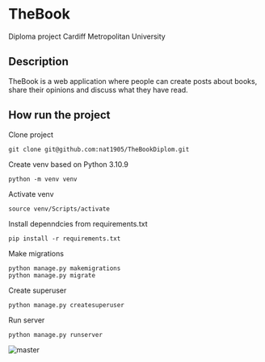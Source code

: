 # TheBook
Diploma project Cardiff Metropolitan University  

## Description
TheBook is a web application where people can create posts about books, share their opinions and discuss what they have read. 

## How run the project

Clone project 
```
git clone git@github.com:nat1905/TheBookDiplom.git
```
Create venv based on Python 3.10.9 
```
python -m venv venv
```
Activate venv 
```
source venv/Scripts/activate
```
Install depenndcies from requirements.txt 
```
pip install -r requirements.txt
```
Make migrations
```
python manage.py makemigrations
python manage.py migrate
```
Create superuser 
```
python manage.py createsuperuser
```
Run server 
```
python manage.py runserver
```

![master](https://github.com/nat1905/TheBookDiplom/actions/workflows/main.yml/badge.svg)
